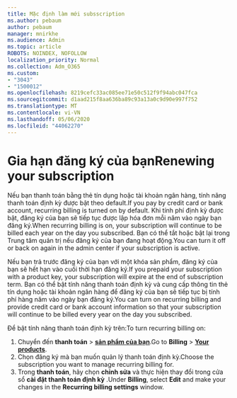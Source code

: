 ```yaml
---
title: Mặc định làm mới subsscription
ms.author: pebaum
author: pebaum
manager: mnirkhe
ms.audience: Admin
ms.topic: article
ROBOTS: NOINDEX, NOFOLLOW
localization_priority: Normal
ms.collection: Adm_O365
ms.custom:
- "3043"
- "1500012"
ms.openlocfilehash: 8219cefc33ac085ee71e50c512f9f94abc047fca
ms.sourcegitcommit: d1aad215f8aa636ba89c93a13a0c9d90e997f752
ms.translationtype: MT
ms.contentlocale: vi-VN
ms.lasthandoff: 05/06/2020
ms.locfileid: "44062270"
---
```

# <a name="renewing-your-subscription"></a><span data-ttu-id="0cc10-102">Gia hạn đăng ký của bạn</span><span class="sxs-lookup"><span data-stu-id="0cc10-102">Renewing your subscription</span></span>

<span data-ttu-id="0cc10-103">Nếu bạn thanh toán bằng thẻ tín dụng hoặc tài khoản ngân hàng, tính năng thanh toán định kỳ được bật theo default.</span><span class="sxs-lookup"><span data-stu-id="0cc10-103">If you pay by credit card or bank account, recurring billing is turned on by default.</span></span> <span data-ttu-id="0cc10-104">Khi tính phí định kỳ được bật, đăng ký của bạn sẽ tiếp tục được lập hóa đơn mỗi năm vào ngày bạn đăng ký.</span><span class="sxs-lookup"><span data-stu-id="0cc10-104">When recurring billing is on, your subscription will continue to be billed each year on the day you subscribed.</span></span> <span data-ttu-id="0cc10-105">Bạn có thể tắt hoặc bật lại trong Trung tâm quản trị nếu đăng ký của bạn đang hoạt động.</span><span class="sxs-lookup"><span data-stu-id="0cc10-105">You can turn it off or back on again in the admin center if your subscription is active.</span></span>

<span data-ttu-id="0cc10-106">Nếu bạn trả trước đăng ký của bạn với một khóa sản phẩm, đăng ký của bạn sẽ hết hạn vào cuối thời hạn đăng ký.</span><span class="sxs-lookup"><span data-stu-id="0cc10-106">If you prepaid your subscription with a product key, your subscription will expire at the end of subscription term.</span></span> <span data-ttu-id="0cc10-107">Bạn có thể bật tính năng thanh toán định kỳ và cung cấp thông tin thẻ tín dụng hoặc tài khoản ngân hàng để đăng ký của bạn sẽ tiếp tục bị tính phí hàng năm vào ngày bạn đăng ký.</span><span class="sxs-lookup"><span data-stu-id="0cc10-107">You can turn on recurring billing and provide credit card or bank account information so that your subscription will continue to be billed every year on the day you subscribed.</span></span>

<span data-ttu-id="0cc10-108">Để bật tính năng thanh toán định kỳ trên:</span><span class="sxs-lookup"><span data-stu-id="0cc10-108">To turn recurring billing on:</span></span> 

1. <span data-ttu-id="0cc10-109">Chuyển đến **thanh toán** > **[sản phẩm của bạn](https://go.microsoft.com/fwlink/p/?linkid=842054)**.</span><span class="sxs-lookup"><span data-stu-id="0cc10-109">Go to **Billing** > **[Your products](https://go.microsoft.com/fwlink/p/?linkid=842054)**.</span></span>
2. <span data-ttu-id="0cc10-110">Chọn đăng ký mà bạn muốn quản lý thanh toán định kỳ.</span><span class="sxs-lookup"><span data-stu-id="0cc10-110">Choose the subscription you want to manage recurring billing for.</span></span>
3. <span data-ttu-id="0cc10-111">Trong **thanh toán**, hãy chọn **chỉnh sửa** và thực hiện thay đổi trong cửa sổ **cài đặt thanh toán định kỳ** .</span><span class="sxs-lookup"><span data-stu-id="0cc10-111">Under **Billing**, select **Edit** and make your changes in the **Recurring billing settings** window.</span></span> 